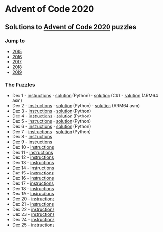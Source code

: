 # Advent of Code 2020

## Solutions to [Advent of Code 2020](https://adventofcode.com/2020/) puzzles

### Jump to
- [2015](https://github.com/SSteve/AdventOfCode/tree/master/Advent2015)
- [2016](https://github.com/SSteve/AdventOfCode/tree/master/Advent2016)
- [2017](https://github.com/SSteve/AdventOfCode/tree/master/Advent2017)
- [2018](https://github.com/SSteve/AdventOfCode/tree/master/Advent2018)
- [2019](https://github.com/SSteve/AdventOfCode/tree/master/Advent2019)

### The Puzzles
- Dec 1 - [instructions](http://adventofcode.com/2020/day/1) - [solution](./1.py) (Python) - [solution](./Day1/Day1/Program.cs) (C#) - [solution](./1.S) (ARM64 asm)
- Dec 2 - [instructions](http://adventofcode.com/2020/day/2) - [solution](./2.py) (Python) - [solution](./2.S) (ARM64 asm)
- Dec 3 - [instructions](http://adventofcode.com/2020/day/3) - [solution](./3.py) (Python)
- Dec 4 - [instructions](http://adventofcode.com/2020/day/4) - [solution](./4.py) (Python)
- Dec 5 - [instructions](http://adventofcode.com/2020/day/5) - [solution](./5.py) (Python)
- Dec 6 - [instructions](http://adventofcode.com/2020/day/6) - [solution](./6.py) (Python)
- Dec 7 - [instructions](http://adventofcode.com/2020/day/7) - [solution](./7.py) (Python)
- Dec 8 - [instructions](http://adventofcode.com/2020/day/8)
- Dec 9 - [instructions](http://adventofcode.com/2020/day/9)
- Dec 10 - [instructions](http://adventofcode.com/2020/day/10)
- Dec 11 - [instructions](http://adventofcode.com/2020/day/11)
- Dec 12 - [instructions](http://adventofcode.com/2020/day/12)
- Dec 13 - [instructions](http://adventofcode.com/2020/day/13)
- Dec 14 - [instructions](http://adventofcode.com/2020/day/14)
- Dec 15 - [instructions](http://adventofcode.com/2020/day/15)
- Dec 16 - [instructions](http://adventofcode.com/2020/day/16)
- Dec 17 - [instructions](http://adventofcode.com/2020/day/17)
- Dec 18 - [instructions](http://adventofcode.com/2020/day/18)
- Dec 19 - [instructions](http://adventofcode.com/2020/day/19)
- Dec 20 - [instructions](http://adventofcode.com/2020/day/20)
- Dec 21 - [instructions](http://adventofcode.com/2020/day/21)
- Dec 22 - [instructions](http://adventofcode.com/2020/day/22)
- Dec 23 - [instructions](http://adventofcode.com/2020/day/23)
- Dec 24 - [instructions](http://adventofcode.com/2020/day/24)
- Dec 25 - [instructions](http://adventofcode.com/2020/day/25)
